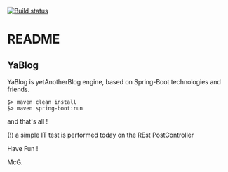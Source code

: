 [![Build status](https://travis-ci.org/mcgivrer/blog-spring.svg)](https://travis-ci.org/mcgivrer/blog-spring/builds "Blog build project status")

# README

## YaBlog

YaBlog is yetAnotherBlog engine, based on Spring-Boot technologies and friends.

    $> maven clean install
    $> maven spring-boot:run
    
and that's all !

(!) a simple IT test is performed today on the REst PostController

Have Fun !


McG.